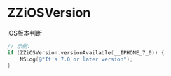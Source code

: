 # ZZiOSVersion
iOS版本判断



```objective-c
// 示例:
if (ZZiOSVersion.versionAvailable(__IPHONE_7_0)) {
	NSLog(@"It's 7.0 or later version");
}
```

